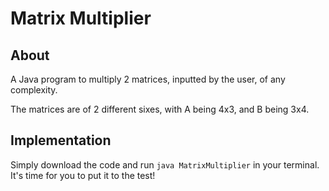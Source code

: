 # Matrix Multiplier

## About

A Java program to multiply 2 matrices, inputted by the user, of any complexity.

The matrices are of 2 different sixes, with A being 4x3, and B being 3x4.

## Implementation

Simply download the code and run `java MatrixMultiplier` in your terminal. It's time for you to put it to the test!
